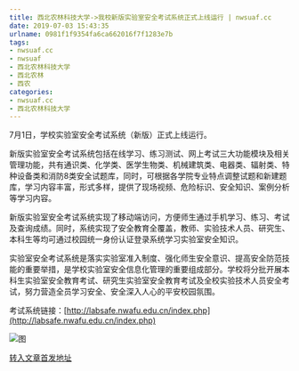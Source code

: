 ```yaml
---
title: 西北农林科技大学->我校新版实验室安全考试系统正式上线运行 | nwsuaf.cc
date: 2019-07-03 15:43:35
urlname: 0981f1f9354fa6ca662016f7f1283e7b
tags: 
- nwsuaf.cc
- nwsuaf
- 西北农林科技大学
- 西北农林
- 西农
categories:
- nwsuaf.cc
- 西北农林科技大学
---
```



7月1日，学校实验室安全考试系统（新版）正式上线运行。

新版实验室安全考试系统包括在线学习、练习测试、网上考试三大功能模块及相关管理功能，共有通识类、化学类、医学生物类、机械建筑类、电器类、辐射类、特种设备类和消防8类安全试题库，同时，可根据各学院专业特点调整试题和新建题库，学习内容丰富，形式多样，提供了现场视频、危险标识、安全知识、案例分析等学习内容。

新版实验室安全考试系统实现了移动端访问，方便师生通过手机学习、练习、考试及查询成绩。同时，系统实现了安全教育全覆盖，教师、实验技术人员、研究生、本科生等均可通过校园统一身份认证登录系统学习实验室安全知识。

实验室安全考试系统是落实实验室准入制度、强化师生安全意识、提高安全防范技能的重要举措，是学校实验室安全信息化管理的重要组成部分。学校将分批开展本科生实验室安全教育考试、研究生实验室安全教育考试及全校实验技术人员安全考试，努力营造全员学习安全、安全深入人心的平安校园氛围。

考试系统链接：[http://labsafe.nwafu.edu.cn/index.php](http://labsafe.nwafu.edu.cn/index.php)



![图](https://news.nwsuaf.edu.cn/images/content/2019-07/20190703152622745224.png)

[转入文章首发地址](https://news.nwsuaf.edu.cn/xnxw/90657.htm)